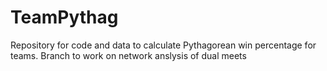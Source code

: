# TeamPythag
Repository for code and data to calculate Pythagorean win percentage for teams.
Branch to work on network anslysis of dual meets

